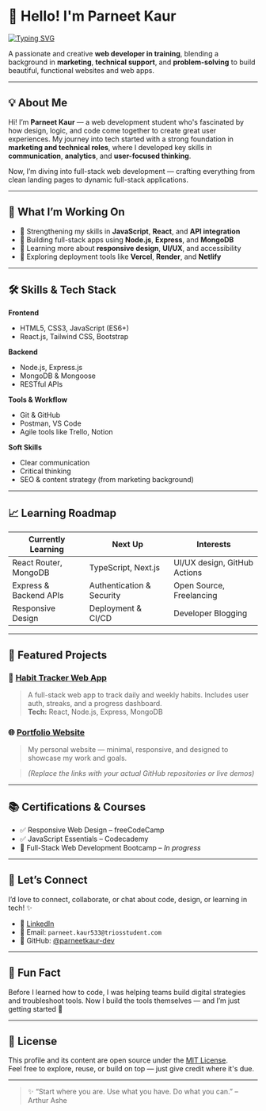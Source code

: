 # 👋 Hello! I'm Parneet Kaur

[![Typing SVG](https://readme-typing-svg.demolab.com?font=Fira+Code&size=24&pause=1000&color=00b894&center=false&vCenter=false&width=435&lines=Aspiring+Full-Web+Developer;Creative+Thinker+%2B+Problem+Solver;Passionate+about+Code+%26+Design)](https://github.com/parneetkaur-dev)

A passionate and creative **web developer in training**, blending a background in **marketing**, **technical support**, and **problem-solving** to build beautiful, functional websites and web apps.

---

## 💡 About Me

Hi! I’m **Parneet Kaur** — a web development student who's fascinated by how design, logic, and code come together to create great user experiences. My journey into tech started with a strong foundation in **marketing and technical roles**, where I developed key skills in **communication**, **analytics**, and **user-focused thinking**.

Now, I’m diving into full-stack web development — crafting everything from clean landing pages to dynamic full-stack applications.

---

## 🚀 What I’m Working On

- 🧠 Strengthening my skills in **JavaScript**, **React**, and **API integration**
- 💾 Building full-stack apps using **Node.js**, **Express**, and **MongoDB**
- 🎨 Learning more about **responsive design**, **UI/UX**, and accessibility
- 🧩 Exploring deployment tools like **Vercel**, **Render**, and **Netlify**

---

## 🛠 Skills & Tech Stack

**Frontend**
- HTML5, CSS3, JavaScript (ES6+)
- React.js, Tailwind CSS, Bootstrap

**Backend**
- Node.js, Express.js
- MongoDB & Mongoose
- RESTful APIs

**Tools & Workflow**
- Git & GitHub
- Postman, VS Code
- Agile tools like Trello, Notion

**Soft Skills**
- Clear communication
- Critical thinking
- SEO & content strategy (from marketing background)

---

## 📈 Learning Roadmap

| Currently Learning        | Next Up                        | Interests                        |
|---------------------------|-------------------------------|----------------------------------|
| React Router, MongoDB     | TypeScript, Next.js            | UI/UX design, GitHub Actions     |
| Express & Backend APIs    | Authentication & Security      | Open Source, Freelancing         |
| Responsive Design         | Deployment & CI/CD             | Developer Blogging               |

---

## 🧪 Featured Projects

### 📌 [Habit Tracker Web App](https://github.com/parneetkaur-dev/habit-tracker)
> A full-stack web app to track daily and weekly habits. Includes user auth, streaks, and a progress dashboard.  
> **Tech:** React, Node.js, Express, MongoDB

### 🌐 [Portfolio Website](https://github.com/kpsketch)
> My personal website — minimal, responsive, and designed to showcase my work and goals.

> *(Replace the links with your actual GitHub repositories or live demos)*

---

## 📚 Certifications & Courses

- ✅ Responsive Web Design – freeCodeCamp
- ✅ JavaScript Essentials – Codecademy
- 🧩 Full-Stack Web Development Bootcamp – *In progress*

---

## 🤝 Let’s Connect

I’d love to connect, collaborate, or chat about code, design, or learning in tech! ✨

- 💼 [LinkedIn](https://www.linkedin.com/in/parneetkaur)  
- 📧 Email: `parneet.kaur533@triosstudent.com`  
- 🐙 GitHub: [@parneetkaur-dev](https://github.com/parneetkaur-dev)

---

## 🧠 Fun Fact

Before I learned how to code, I was helping teams build digital strategies and troubleshoot tools. Now I build the tools themselves — and I’m just getting started 🚀

---

## 🪪 License

This profile and its content are open source under the [MIT License](https://opensource.org/licenses/MIT).  
Feel free to explore, reuse, or build on top — just give credit where it's due.

---

> ✨ “Start where you are. Use what you have. Do what you can.” – Arthur Ashe
